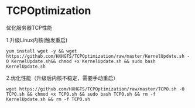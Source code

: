# TCPOptimization
优化服务器TCP性能

1.升级Linux内核(触发重启)

`yum install wget -y && wget https://github.com/HXHGTS/TCPOptimization/raw/master/KernelUpdate.sh -O KernelUpdate.sh&& chmod +x KernelUpdate.sh && sudo bash KernelUpdate.sh`

2.优化性能（升级后内核不稳定，需要手动重启）

`wget https://github.com/HXHGTS/TCPOptimization/raw/master/TCPO.sh -O TCPO.sh && chmod +x TCPO.sh && sudo bash TCPO.sh && rm -f KernelUpdate.sh && rm -f TCPO.sh`

